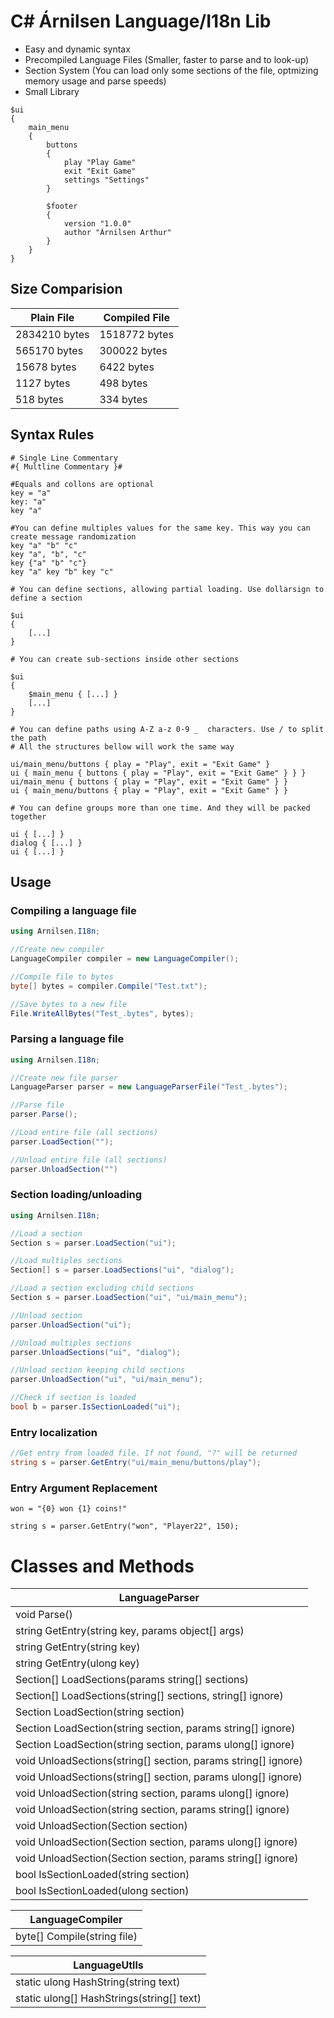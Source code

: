 # C# Árnilsen Language/I18n Lib
- Easy and dynamic syntax
- Precompiled Language Files (Smaller, faster to parse and to look-up)
- Section System (You can load only some sections of the file, optmizing memory usage and parse speeds)
- Small Library

```
$ui
{
    main_menu
    {
        buttons
        {
            play "Play Game"
            exit "Exit Game"
            settings "Settings"
        }

        $footer
        {
            version "1.0.0"
            author "Árnilsen Arthur"
        }
    }
}
```

## Size Comparision
|  Plain File  | Compiled File |
| ------------ | ------------  |
| 2834210 bytes| 1518772 bytes|
| 565170 bytes | 300022 bytes  |
| 15678 bytes  | 6422 bytes    | 
| 1127 bytes   | 498 bytes     |
| 518 bytes    | 334 bytes     |

## Syntax Rules
```
# Single Line Commentary
#{ Multline Commentary }#

#Equals and collons are optional
key = "a"
key: "a"
key "a"

#You can define multiples values for the same key. This way you can create message randomization
key "a" "b" "c"
key "a", "b", "c"
key {"a" "b" "c"}
key "a" key "b" key "c"

# You can define sections, allowing partial loading. Use dollarsign to define a section

$ui
{
	[...]
}

# You can create sub-sections inside other sections

$ui
{
	$main_menu { [...] }
	[...]
}

# You can define paths using A-Z a-z 0-9 _  characters. Use / to split the path
# All the structures bellow will work the same way

ui/main_menu/buttons { play = "Play", exit = "Exit Game" }
ui { main_menu { buttons { play = "Play", exit = "Exit Game" } } }
ui/main_menu { buttons { play = "Play", exit = "Exit Game" } } 
ui { main_menu/buttons { play = "Play", exit = "Exit Game" } } 

# You can define groups more than one time. And they will be packed together

ui { [...] }
dialog { [...] }
ui { [...] }
```

## Usage
### Compiling a language file

```csharp
using Arnilsen.I18n;

//Create new compiler
LanguageCompiler compiler = new LanguageCompiler();

//Compile file to bytes
byte[] bytes = compiler.Compile("Test.txt");

//Save bytes to a new file
File.WriteAllBytes("Test_.bytes", bytes);
```

### Parsing a language file
```csharp
using Arnilsen.I18n;

//Create new file parser
LanguageParser parser = new LanguageParserFile("Test_.bytes");

//Parse file
parser.Parse();

//Load entire file (all sections)
parser.LoadSection("");

//Unload entire file (all sections)
parser.UnloadSection("")
```

### Section loading/unloading
```csharp
using Arnilsen.I18n;

//Load a section
Section s = parser.LoadSection("ui");

//Load multiples sections
Section[] s = parser.LoadSections("ui", "dialog");

//Load a section excluding child sections
Section s = parser.LoadSection("ui", "ui/main_menu");

//Unload section
parser.UnloadSection("ui");

//Unload multiples sections
parser.UnloadSections("ui", "dialog");

//Unload section keeping child sections
parser.UnloadSection("ui", "ui/main_menu");

//Check if section is loaded
bool b = parser.IsSectionLoaded("ui");
```

### Entry localization
```csharp
//Get entry from loaded file. If not found, "?" will be returned
string s = parser.GetEntry("ui/main_menu/buttons/play");
```

### Entry Argument Replacement
```
won = "{0} won {1} coins!"
```

```
string s = parser.GetEntry("won", "Player22", 150);
```

# Classes and Methods
|  LanguageParser  | 
| ------------ | 
| void Parse()  |  
| string GetEntry(string key, params object[] args) | 
| string GetEntry(string key) |
| string GetEntry(ulong key) |
| Section[] LoadSections(params string[] sections) |
| Section[] LoadSections(string[] sections, string[] ignore) |
| Section LoadSection(string section) |
| Section LoadSection(string section, params string[] ignore) |
| Section LoadSection(string section, params ulong[] ignore) |
| void UnloadSections(string[] section, params string[] ignore) |
| void UnloadSections(string[] section, params ulong[] ignore) |
| void UnloadSection(string section, params ulong[] ignore) |
| void UnloadSection(string section, params string[] ignore) |
| void UnloadSection(Section section) |
| void UnloadSection(Section section, params ulong[] ignore) |
| void UnloadSection(Section section, params string[] ignore) |
| bool IsSectionLoaded(string section) |
| bool IsSectionLoaded(ulong section) |

|  LanguageCompiler  | 
| ------------ | 
| byte[] Compile(string file) | 

|  LanguageUtlls  | 
| ------------ |
| static ulong HashString(string text) |
| static ulong[] HashStrings(string[] text) |
